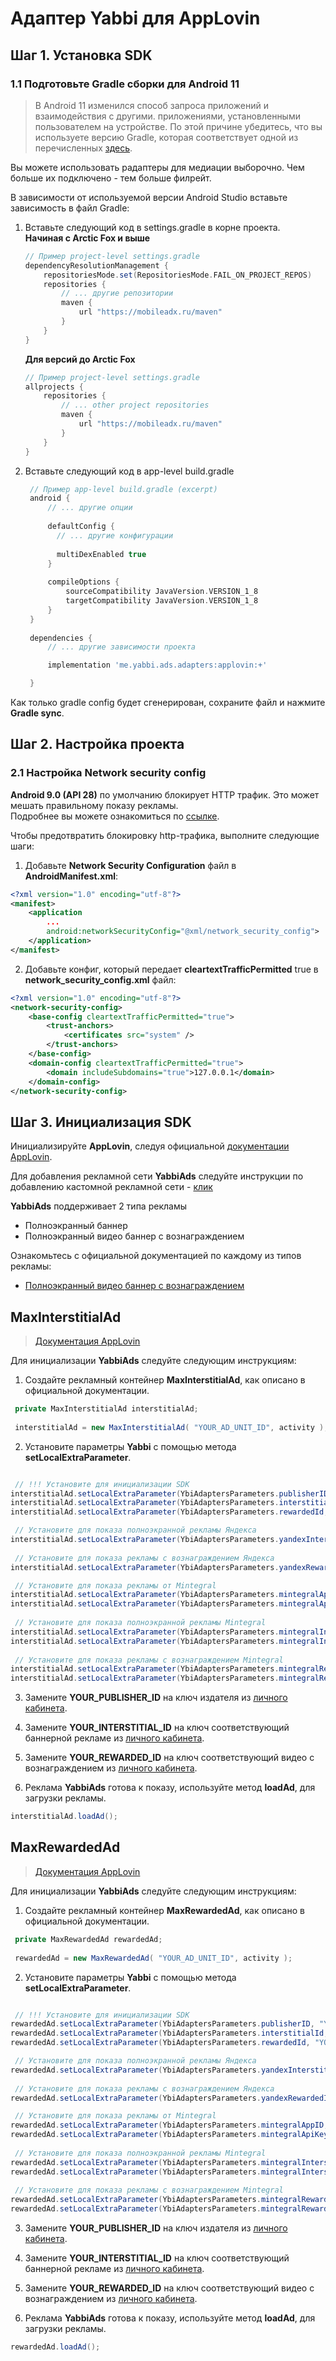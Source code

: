 # Адаптер Yabbi для AppLovin

## Шаг 1. Установка SDK


### 1.1 Подготовьте Gradle сборки для Android 11
>
>В Android 11 изменился способ запроса приложений и взаимодействия с другими.
приложениями, установленными пользователем на устройстве.
По этой причине убедитесь, что вы используете версию Gradle,
которая соответствует одной из перечисленных [здесь](https://developer.android.com/studio/releases/gradle-plugin#4-0-0).

Вы можете использовать радаптеры для медиации выборочно. Чем больше их подключено - тем больше филрейт.

В зависимости от используемой версии Android Studio вставьте зависимость в файл Gradle:

1. Вставьте следующий код в settings.gradle в корне проекта.  
   **Начиная с Arctic Fox и выше**
    ```gradle
    // Пример project-level settings.gradle
    dependencyResolutionManagement {
        repositoriesMode.set(RepositoriesMode.FAIL_ON_PROJECT_REPOS)
        repositories {
            // ... другие репозитории
            maven {
                url "https://mobileadx.ru/maven"
            }
        }
    }
    ```

   **Для версий до Arctic Fox**
    ```gradle
    // Пример project-level settings.gradle
    allprojects {
        repositories {
            // ... other project repositories
            maven {
                url "https://mobileadx.ru/maven"
            }
        }
    }
    ```


2. Вставьте следующий код в app-level build.gradle
   ```gradle
    // Пример app-level build.gradle (excerpt)
    android {
        // ... другие опции
        
        defaultConfig {
          // ... другие конфигурации
          
          multiDexEnabled true
        }
    
        compileOptions {
            sourceCompatibility JavaVersion.VERSION_1_8
            targetCompatibility JavaVersion.VERSION_1_8
        }
    }
    
    dependencies {
        // ... другие зависимости проекта

        implementation 'me.yabbi.ads.adapters:applovin:+'

    }
   ```

Как только gradle config будет сгенерирован, сохраните файл и нажмите **Gradle sync**.

## Шаг 2. Настройка проекта

### 2.1 Настройка Network security config
**Android 9.0 (API 28)** по умолчанию блокирует HTTP трафик. Это может мешать правильному показу рекламы.  
Подробнее вы можете ознакомиться по [ссылке](https://developer.android.com/training/articles/security-config).

Чтобы предотвратить блокировку http-трафика, выполните следующие шаги:

1. Добавьте **Network Security Configuration** файл в **AndroidManifest.xml**:
```xml
<?xml version="1.0" encoding="utf-8"?>
<manifest>
    <application 
		...
        android:networkSecurityConfig="@xml/network_security_config">
    </application>
</manifest>
```
2. Добавьте конфиг, который передает **cleartextTrafficPermitted** true в **network_security_config.xml** файл:
```xml
<?xml version="1.0" encoding="utf-8"?>
<network-security-config>
    <base-config cleartextTrafficPermitted="true">
        <trust-anchors>
            <certificates src="system" />
        </trust-anchors>
    </base-config>
    <domain-config cleartextTrafficPermitted="true">
        <domain includeSubdomains="true">127.0.0.1</domain>
    </domain-config>
</network-security-config>
```

## Шаг 3. Инициализация SDK
Инициализируйте **AppLovin**, следуя официальной [документации AppLovin](https://dash.applovin.com/documentation/mediation/android/getting-started/integration).

Для добавления рекламной сети **YabbiAds** следуйте инструкции по добавлению кастомной рекламной сети - [клик](https://dash.applovin.com/documentation/mediation/android/mediation-setup/custom-sdk)

**YabbiAds** поддерживает 2 типа рекламы
- Полноэкранный баннер
- Полноэкранный видео баннер с вознаграждением


Ознакомьтесь с официальной документацией по каждому из типов рекламы:
- [Полноэкранный видео баннер с вознаграждением](https://dash.applovin.com/documentation/mediation/android/ad-formats/rewarded-ads)

## MaxInterstitialAd
> [Документация AppLovin](https://dash.applovin.com/documentation/mediation/android/ad-formats/interstitials)

Для инициализации **YabbiAds** следуйте следующим инструкциям:

1. Создайте рекламный контейнер **MaxInterstitialAd**, как описано в официальной документации.
```java
 private MaxInterstitialAd interstitialAd;
 
 interstitialAd = new MaxInterstitialAd( "YOUR_AD_UNIT_ID", activity );
```
2. Установите параметры **Yabbi** с помощью метода **setLocalExtraParameter**.
```java

 // !!! Установите для инициализации SDK
interstitialAd.setLocalExtraParameter(YbiAdaptersParameters.publisherID, "YOUR_PUBLISHER_ID");
interstitialAd.setLocalExtraParameter(YbiAdaptersParameters.interstitialId, "YOUR_INTERSTITIAL_ID");
interstitialAd.setLocalExtraParameter(YbiAdaptersParameters.rewardedId, "YOUR_REWARDED_ID");

 // Установите для показа полноэкранной рекламы Яндекса
interstitialAd.setLocalExtraParameter(YbiAdaptersParameters.yandexInterstitialID, "замените_на_свой_id");
    
 // Установите для показа рекламы с вознаграждением Яндекса
interstitialAd.setLocalExtraParameter(YbiAdaptersParameters.yandexRewardedID, "замените_на_свой_id");

 // Установите для показа рекламы от Mintegral
interstitialAd.setLocalExtraParameter(YbiAdaptersParameters.mintegralAppID, "замените_на_свой_id");
interstitialAd.setLocalExtraParameter(YbiAdaptersParameters.mintegralApiKey, "замените_на_свой_id");
    
 // Установите для показа полноэкранной рекламы Mintegral
interstitialAd.setLocalExtraParameter(YbiAdaptersParameters.mintegralInterstitialPlacementId, "замените_на_свой_id");
interstitialAd.setLocalExtraParameter(YbiAdaptersParameters.mintegralInterstitialUnitId, "замените_на_свой_id");
    
 // Установите для показа рекламы с вознаграждением Mintegral
interstitialAd.setLocalExtraParameter(YbiAdaptersParameters.mintegralRewardedPlacementId, "замените_на_свой_id");
interstitialAd.setLocalExtraParameter(YbiAdaptersParameters.mintegralRewardedUnitId, "замените_на_свой_id");
```
3. Замените **YOUR_PUBLISHER_ID** на ключ издателя из [личного кабинета](https://mobileadx.ru).
4. Замените **YOUR_INTERSTITIAL_ID** на ключ соответствующий баннерной рекламе из [личного кабинета](https://mobileadx.ru).
5. Замените **YOUR_REWARDED_ID** на ключ соответствующий видео с вознаграждением из [личного кабинета](https://mobileadx.ru).

6. Реклама **YabbiAds** готова к показу, используйте метод **loadAd**, для загрузки рекламы.
```java
interstitialAd.loadAd();
```

## MaxRewardedAd
> [Документация AppLovin](https://dash.applovin.com/documentation/mediation/android/ad-formats/rewarded-ads)

Для инициализации **YabbiAds** следуйте следующим инструкциям:

1. Создайте рекламный контейнер **MaxRewardedAd**, как описано в официальной документации.
```java
 private MaxRewardedAd rewardedAd;
 
 rewardedAd = new MaxRewardedAd( "YOUR_AD_UNIT_ID", activity );
```
2. Установите параметры **Yabbi** с помощью метода **setLocalExtraParameter**.
```java

 // !!! Установите для инициализации SDK
rewardedAd.setLocalExtraParameter(YbiAdaptersParameters.publisherID, "YOUR_PUBLISHER_ID");
rewardedAd.setLocalExtraParameter(YbiAdaptersParameters.interstitialId, "YOUR_INTERSTITIAL_ID");
rewardedAd.setLocalExtraParameter(YbiAdaptersParameters.rewardedId, "YOUR_REWARDED_ID");

 // Установите для показа полноэкранной рекламы Яндекса
rewardedAd.setLocalExtraParameter(YbiAdaptersParameters.yandexInterstitialID, "замените_на_свой_id");
    
 // Установите для показа рекламы с вознаграждением Яндекса
rewardedAd.setLocalExtraParameter(YbiAdaptersParameters.yandexRewardedID, "замените_на_свой_id");

 // Установите для показа рекламы от Mintegral
rewardedAd.setLocalExtraParameter(YbiAdaptersParameters.mintegralAppID, "замените_на_свой_id");
rewardedAd.setLocalExtraParameter(YbiAdaptersParameters.mintegralApiKey, "замените_на_свой_id");
    
 // Установите для показа полноэкранной рекламы Mintegral
rewardedAd.setLocalExtraParameter(YbiAdaptersParameters.mintegralInterstitialPlacementId, "замените_на_свой_id");
rewardedAd.setLocalExtraParameter(YbiAdaptersParameters.mintegralInterstitialUnitId, "замените_на_свой_id");
    
 // Установите для показа рекламы с вознаграждением Mintegral
rewardedAd.setLocalExtraParameter(YbiAdaptersParameters.mintegralRewardedPlacementId, "замените_на_свой_id");
rewardedAd.setLocalExtraParameter(YbiAdaptersParameters.mintegralRewardedUnitId, "замените_на_свой_id");
```
3. Замените **YOUR_PUBLISHER_ID** на ключ издателя из [личного кабинета](https://mobileadx.ru).
4. Замените **YOUR_INTERSTITIAL_ID** на ключ соответствующий баннерной рекламе из [личного кабинета](https://mobileadx.ru).
5. Замените **YOUR_REWARDED_ID** на ключ соответствующий видео с вознаграждением из [личного кабинета](https://mobileadx.ru).

6. Реклама **YabbiAds** готова к показу, используйте метод **loadAd**, для загрузки рекламы.
```java
rewardedAd.loadAd();
```